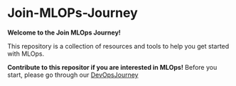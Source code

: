 # Join-MLOPs-Journey

**Welcome to the Join MLOps Journey!**

This repository is a collection of resources and tools to help you get started with MLOps.

**Contribute to this repositor if you are interested in MLOps!** Before you start, please go through our [DevOpsJourney](https://github.com/vsatyakiran/Join-DevOps-Journey)



